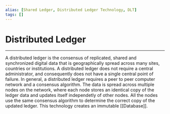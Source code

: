 ```yaml
---
alias: [Shared Ledger, Distributed Ledger Technology, DLT]
tags: []
---
```


# Distributed Ledger
----
A distributed ledger is the consensus of replicated, shared and synchronized digital data that is geographically spread across many sites, countries or institutions. A distributed ledger does not require a central administrator, and consequently does not have a single central point of failure.
In general, a distributed ledger requires a peer to peer computer network and a consensus algorithm. The data is spread across multiple nodes on the network, where each node stores an identical copy of the ledger data and updates itself independetly of other nodes. All the nodes use the same consensus algorithm to determine the correct copy of the updated ledger.
This technology creates an immutable [[Database]].